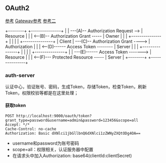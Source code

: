 ## OAuth2
[参考](https://www.cnblogs.com/panchanggui/p/12222131.html)
[Gateway参考](https://blog.csdn.net/qq_40369829/article/details/109179049)
[参考二](https://www.cnblogs.com/fp2952/p/8973613.html)

+--------+                                    +---------------+
|        | ---(A)-- Authorization Request --> |   Resource    |
|        | <--(B)-- Authorization Grant ----- |     Owner     |
|        |                                    +---------------+
|        |
|        |                                    +---------------+
| Client | ---(C)-- Authorization Grant ----> | Authorization |
|        | <--(D)------ Access Token -------- |     Server    |
|        |                                    +---------------+
|        |
|        |                                    +---------------+
|        | ---(E)------ Access Token -------> |   Resource    |
|        | <--(F)--- Protected Resource ----- |    Server     |
+--------+                                    +---------------+

### auth-server
认证中心，验证账号、密码，生成Token，存储Token，检查Token，刷新Token，权限校验等都是在这里处理；

#### 获取token
```
POST http://localhost:9000/oauth/token?grant_type=password&username=admin&password=123456&scope=all
Accept: */*
Cache-Control: no-cache
Authorization: Basic dXNlci1jbGllbnQ6dXNlci1zZWNyZXQtODg4OA==
```
* username和password为账号密码
* scope=all：权限相关，认证服务器中配置
* 在请求头中加入Authorization: base64(clientId:clientSecret)